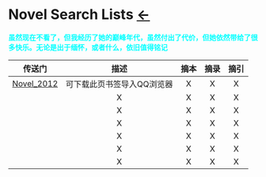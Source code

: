 # Novel Search Lists  [←](index.md)

<b><font color="#00ffff" face="楷体">虽然现在不看了，但我经历了她的巅峰年代，虽然付出了代价，但她依然带给了很多快乐。无论是出于缅怀，或者什么，依旧值得铭记</font></b>

| 传送门 | 描述 | 摘本 | 摘录 | 摘引 |
|:---:|:---:|:---:|:---:|:---:|
| [Novel_2012](Novel/Q_bookmarks_2021_5_16.html) | 可下载此页书签导入QQ浏览器 | X | X | X |
| []() | X | X | X | X |
| []() | X | X | X | X |
| []() | X | X | X | X |
| []() | X | X | X | X |
| []() | X | X | X | X |
| []() | X | X | X | X |

